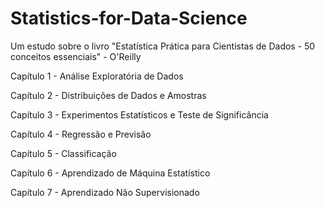 # Statistics-for-Data-Science

Um estudo sobre o livro "Estatística Prática para Cientistas de Dados - 50 conceitos essenciais" - O'Reilly 

Capítulo 1 - Análise Exploratória de Dados

Capítulo 2 - Distribuições de Dados e Amostras

Capítulo 3 - Experimentos Estatísticos e Teste de Significância

Capítulo 4 - Regressão e Previsão

Capítulo 5 - Classificação 

Capítulo 6 - Aprendizado de Máquina Estatístico

Capítulo 7 - Aprendizado Não Supervisionado

